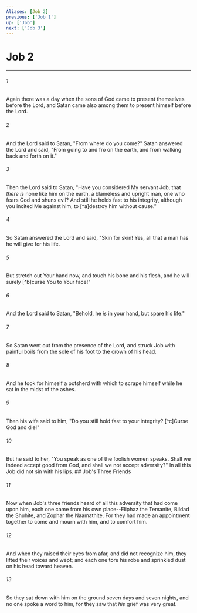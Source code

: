 ```yaml
---
Aliases: [Job 2]
previous: ['Job 1']
up: ['Job']
next: ['Job 3']
---
```

# Job 2

***


###### 1 
Again there was a day when the sons of God came to present themselves before the Lord, and Satan came also among them to present himself before the Lord. 

###### 2 
And the Lord said to Satan, "From where do you come?" Satan answered the Lord and said, "From going to and fro on the earth, and from walking back and forth on it." 

###### 3 
Then the Lord said to Satan, "Have you considered My servant Job, that _there is_ none like him on the earth, a blameless and upright man, one who fears God and shuns evil? And still he holds fast to his integrity, although you incited Me against him, to [^a]destroy him without cause." 

###### 4 
So Satan answered the Lord and said, "Skin for skin! Yes, all that a man has he will give for his life. 

###### 5 
But stretch out Your hand now, and touch his bone and his flesh, and he will surely [^b]curse You to Your face!" 

###### 6 
And the Lord said to Satan, "Behold, he _is_ in your hand, but spare his life." 

###### 7 
So Satan went out from the presence of the Lord, and struck Job with painful boils from the sole of his foot to the crown of his head. 

###### 8 
And he took for himself a potsherd with which to scrape himself while he sat in the midst of the ashes. 

###### 9 
Then his wife said to him, "Do you still hold fast to your integrity? [^c]Curse God and die!" 

###### 10 
But he said to her, "You speak as one of the foolish women speaks. Shall we indeed accept good from God, and shall we not accept adversity?" In all this Job did not sin with his lips. ## Job's Three Friends 

###### 11 
Now when Job's three friends heard of all this adversity that had come upon him, each one came from his own place--Eliphaz the Temanite, Bildad the Shuhite, and Zophar the Naamathite. For they had made an appointment together to come and mourn with him, and to comfort him. 

###### 12 
And when they raised their eyes from afar, and did not recognize him, they lifted their voices and wept; and each one tore his robe and sprinkled dust on his head toward heaven. 

###### 13 
So they sat down with him on the ground seven days and seven nights, and no one spoke a word to him, for they saw that _his_ grief was very great.
